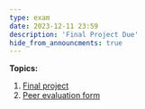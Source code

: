 ```yaml
---
type: exam
date: 2023-12-11 23:59
description: 'Final Project Due'
hide_from_announcments: true
---
```

**Topics:**
1. [Final project](https://coredatascience.github.io/project/) 
2. [Peer evaluation form](https://docs.google.com/forms/d/e/1FAIpQLSdzptqXyyZbk0z2q9YqnaaWjcchCoh1Xq3dQ2HF8gFv1fXSzg/viewform?usp=sf_link)
